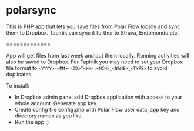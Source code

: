 polarsync
=============

This is PHP app that lets you save files from Polar Flow locally and sync them to Dropbox.
Tapiriik can sync it further to Strava, Endomondo etc.

=============

App will get files from last week and put them locally. Running activities will also be saved to Dropbox.
For Tapiriik you may need to set your Dropbox file format to ```<YYYY>-<MM>-<DD>T<HH>:<MIN>_<NAME>_<TYPE>```
to avoid duplicates.

To install:
- In Dropbox admin panel add Dropbox application with access to your whole account. Generate app key.
- Create config file config.php with Polar Flow user data, app key and directory names as you like
- Run the app :)
